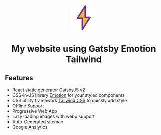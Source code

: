 <p align="center">
  <img alt="Gatsby" src="./src/images/icon/logo.png" width="80" />
</p>
<h1 align="center">
  My website using Gatsby Emotion Tailwind
</h1>

## Features

- React static generator [GatsbyJS](https://www.gatsbyjs.org/) v2
- CSS-in-JS library [Emotion](https://emotion.sh/) for your styled components
- CSS utility framework [Tailwind CSS](https://tailwindcss.com/docs/what-is-tailwind/) to quickly add style
- Offline Support
- Progressive Web App
- Lazy loading images with webp support
- Auto-Generated sitemap
- Google Analytics
